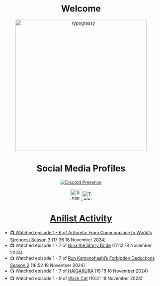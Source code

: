 <div align="center">

# Welcome
<a href="https://github.com/kawarimidoll/typograssy">
    <img alt="typograssy" src="https://typograssy.deno.dev/api?text=%E3%82%88%E3%81%86%E3%81%93%E3%81%9D%E3%81%BF%E3%81%AA%E3%81%95%E3%82%93%20-%20Sheby--&&l0=none&l1=82d9d0&l2=027353&l3=038c4c&l4=01402e&bg=none&frame=none&speed=100&comment=" width="421.99">
</a>

</div>

<div align="center">

# Social Media Profiles

[![Discord Presence](https://lanyard.cnrad.dev/api/612532963938271232)](https://discord.com/users/612532963938271232)


<a href="https://www.snapchat.com/add/a.sheby" title="Snapchat Profile">
    <img src="https://www.freepnglogos.com/uploads/snapchat-logo-png-0.png" width="35" alt="Snapchat Logo" />


<a href="https://t.me/ASheby" title="Telegram Profile">
    <img src="https://www.freepnglogos.com/uploads/telegram-logo-png-0.png" width="30" alt="Telegram Logo" />


</div>

<div align="center">

# Anilist Activity

</div>

<!-- ANILIST_ACTIVITY:start -->

-   📺 Watched episode 1 - 6 of [Arifureta: From Commonplace to World's Strongest Season 3](https://anilist.co/anime/154473) (17:36 18 November 2024)
-   📺 Watched episode 1 - 7 of [Nina the Starry Bride](https://anilist.co/anime/171038) (17:12 18 November 2024)
-   📺 Watched episode 1 - 7 of [Ron Kamonohashi’s Forbidden Deductions Season 2](https://anilist.co/anime/172355) (16:52 18 November 2024)
-   📺 Watched episode 1 - 7 of [HAIGAKURA](https://anilist.co/anime/168537) (15:15 18 November 2024)
-   📺 Watched episode 1 - 9 of [Black Cat](https://anilist.co/anime/68) (10:31 18 November 2024)

<!-- ANILIST_ACTIVITY:end -->
